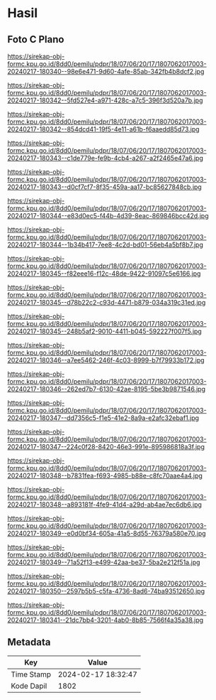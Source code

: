# Hasil

## Foto C Plano

https://sirekap-obj-formc.kpu.go.id/8dd0/pemilu/pdpr/18/07/06/20/17/1807062017003-20240217-180340--98e6e471-9d60-4afe-85ab-342fb4b8dcf2.jpg

https://sirekap-obj-formc.kpu.go.id/8dd0/pemilu/pdpr/18/07/06/20/17/1807062017003-20240217-180342--5fd527e4-a971-428c-a7c5-396f3d520a7b.jpg

https://sirekap-obj-formc.kpu.go.id/8dd0/pemilu/pdpr/18/07/06/20/17/1807062017003-20240217-180342--854dcd41-19f5-4e11-a61b-f6aaedd85d73.jpg

https://sirekap-obj-formc.kpu.go.id/8dd0/pemilu/pdpr/18/07/06/20/17/1807062017003-20240217-180343--c1de779e-fe9b-4cb4-a267-a2f2465e47a6.jpg

https://sirekap-obj-formc.kpu.go.id/8dd0/pemilu/pdpr/18/07/06/20/17/1807062017003-20240217-180343--d0cf7cf7-8f35-459a-aa17-bc85627848cb.jpg

https://sirekap-obj-formc.kpu.go.id/8dd0/pemilu/pdpr/18/07/06/20/17/1807062017003-20240217-180344--e83d0ec5-f44b-4d39-8eac-869846bcc42d.jpg

https://sirekap-obj-formc.kpu.go.id/8dd0/pemilu/pdpr/18/07/06/20/17/1807062017003-20240217-180344--1b34b417-7ee8-4c2d-bd01-56eb4a5bf8b7.jpg

https://sirekap-obj-formc.kpu.go.id/8dd0/pemilu/pdpr/18/07/06/20/17/1807062017003-20240217-180345--f82eee16-f12c-48de-9422-91097c5e6166.jpg

https://sirekap-obj-formc.kpu.go.id/8dd0/pemilu/pdpr/18/07/06/20/17/1807062017003-20240217-180345--d78b22c2-c93d-4471-b879-034a319c31ed.jpg

https://sirekap-obj-formc.kpu.go.id/8dd0/pemilu/pdpr/18/07/06/20/17/1807062017003-20240217-180345--248b5af2-9010-4411-b045-592227f007f5.jpg

https://sirekap-obj-formc.kpu.go.id/8dd0/pemilu/pdpr/18/07/06/20/17/1807062017003-20240217-180346--a7ee5462-246f-4c03-8999-b7f79933b172.jpg

https://sirekap-obj-formc.kpu.go.id/8dd0/pemilu/pdpr/18/07/06/20/17/1807062017003-20240217-180346--262ed7b7-6130-42ae-8195-5be3b9871546.jpg

https://sirekap-obj-formc.kpu.go.id/8dd0/pemilu/pdpr/18/07/06/20/17/1807062017003-20240217-180347--dd7356c5-f1e5-41e2-8a9a-e2afc32ebaf1.jpg

https://sirekap-obj-formc.kpu.go.id/8dd0/pemilu/pdpr/18/07/06/20/17/1807062017003-20240217-180347--224c0f28-8420-46e3-991e-895986818a3f.jpg

https://sirekap-obj-formc.kpu.go.id/8dd0/pemilu/pdpr/18/07/06/20/17/1807062017003-20240217-180348--b7831fea-f693-4985-b88e-c8fc70aae4a4.jpg

https://sirekap-obj-formc.kpu.go.id/8dd0/pemilu/pdpr/18/07/06/20/17/1807062017003-20240217-180348--a893181f-4fe9-41d4-a29d-ab4ae7ec6db6.jpg

https://sirekap-obj-formc.kpu.go.id/8dd0/pemilu/pdpr/18/07/06/20/17/1807062017003-20240217-180349--e0d0bf34-605a-41a5-8d55-76379a580e70.jpg

https://sirekap-obj-formc.kpu.go.id/8dd0/pemilu/pdpr/18/07/06/20/17/1807062017003-20240217-180349--71a52f13-e499-42aa-be37-5ba2e212f51a.jpg

https://sirekap-obj-formc.kpu.go.id/8dd0/pemilu/pdpr/18/07/06/20/17/1807062017003-20240217-180350--2597b5b5-c5fa-4736-8ad6-74ba93512650.jpg

https://sirekap-obj-formc.kpu.go.id/8dd0/pemilu/pdpr/18/07/06/20/17/1807062017003-20240217-180341--21dc7bb4-3201-4ab0-8b85-7566f4a35a38.jpg


## Metadata

| Key        | Value               |
| ---------- | ------------------- |
| Time Stamp | 2024-02-17 18:32:47 |
| Kode Dapil | 1802                |



